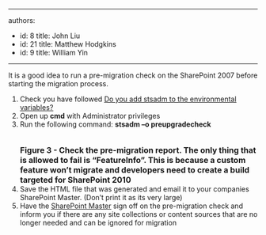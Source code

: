

---
authors:
  - id: 8
    title: John Liu
  - id: 21
    title: Matthew Hodgkins
  - id: 9
    title: William Yin
---




<span class='intro'> 
  <p>It is a good idea to run a pre-migration check on the SharePoint 2007 before starting the migration process.</p>
<ol>
    <li>Check you have followed <span style="text-decoration&#58;underline;"><a href="/Pages/Do-you-add-stsadm-to-environmental-variables.aspx"><span style="text-decoration&#58;underline;">Do you add stsadm to the environmental variables?</span></a></span> </li>
    <li>Open up <b>cmd</b> with Administrator privileges</li>
    <li>Run the following command&#58; <b>stsadm –o preupgradecheck<br>
    <br>
    </b><img alt="" src="/PublishingImages/preupgradecheck.png" />&#160;<b><br>
    <font class="ms-rteCustom-FigureNormal" size="+0">Figure 3 - Check the pre-migration report. The only thing that is allowed to fail is “FeatureInfo”. This is because a custom feature won’t migrate and developers need to create a build targeted for SharePoint 2010</font></b></li>
    <li>Save the HTML file that was generated and email it to your companies SharePoint Master. (Don’t print it as its very large)</li>
    <li>Have the <span style="text-decoration&#58;underline;"><a href="/Pages/Do-you-have-a-SharePoint-Master.aspx"><span style="text-decoration&#58;underline;">SharePoint Master</span></a></span> sign off on the pre-migration check and inform you if there are any site collections or content sources that are no longer needed and can be ignored for migration</li>
</ol>
<p>&#160;</p>
 </span>




